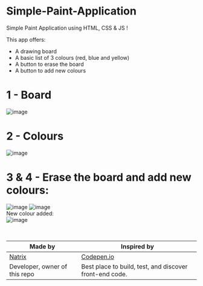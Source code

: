 # Simple-Paint-Application
Simple Paint Application using HTML, CSS &amp; JS !

This app offers:
  - A drawing board
  - A basic list of 3 colours (red, blue and yellow)
  - A button to erase the board 
  - A button to add new colours
  
# 1 - Board 
![image](https://user-images.githubusercontent.com/88579983/192105856-1cd4a47f-a2e7-4c70-8099-f56a543eaf2b.png)

# 2 - Colours 
![image](https://user-images.githubusercontent.com/88579983/192105878-16aa7dc5-5646-4f50-82a6-2c8ba18b36d7.png)

# 3 & 4 - Erase the board and add new colours: 
![image](https://user-images.githubusercontent.com/88579983/192105911-d3cdacb9-2e1a-4853-bc82-11faf1c897af.png)
![image](https://user-images.githubusercontent.com/88579983/192105928-352690a9-4d57-4bbb-b047-f5f77cc809dc.png)<br>
New colour added:<br>
![image](https://user-images.githubusercontent.com/88579983/192105946-d52463e3-5641-4cf4-9622-712ad39ad754.png)


<br>

| Made by                                  | Inspired by                              |
| ---------------------------------------- | ---------------------------------------- |
| [Natrix](https://github.com/natrixdev)   | [Codepen.io](https://codepen.io/Lachlandawson/pen/abmdyV)|
| Developer, owner of this repo            | Best place to build, test, and discover front-end code.  |

